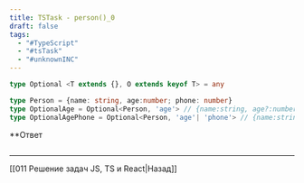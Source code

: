 ```yaml
---
title: TSTask - person()_0
draft: false
tags:
  - "#TypeScript"
  - "#tsTask"
  - "#unknownINC"
---
```


```ts
type Optional <T extends {}, O extends keyof T> = any

type Person = {name: string, age:number; phone: number}
type OptionalAge = Optional<Person, 'age'> // {name:string, age?:number, phone:number}
type OptionalAgePhone = Optional<Person, 'age'| 'phone'> // {name:string; age?:number;phone?:number }
```

**Ответ

```ts

```

____

[[011 Решение задач JS, TS и React|Назад]]